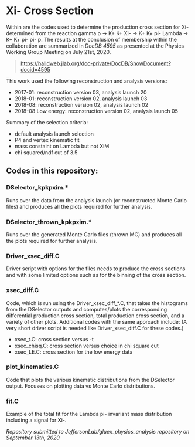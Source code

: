 # Xi- Cross Section

Within are the codes used to determine the production cross section for Xi- determined from the reaction gamma p -> K+ K+ Xi- -> K+ K+ pi- Lambda -> K+ K+ pi- pi- p. The results at the conclusion of membership within the collaboration are summarized in *DocDB 4595* as presented at the Physics Working Group Meeting on July 21st, 2020.
>https://halldweb.jlab.org/doc-private/DocDB/ShowDocument?docid=4595

This work used the following reconstruction and analysis versions: 
- 2017-01: reconstruction version 03, analysis launch 20
- 2018-01: reconstruction version 02, analysis launch 03
- 2018-08: reconstruction version 02, analysis launch 02
- 2018-08 Low energy: reconstruction version 02, analysis launch 05

Summary of the selection criteria:
- default analysis launch selection
- P4 and vertex kinematic fit
- mass constaint on Lambda but not XiM
- chi squared/ndf cut of 3.5 

## Codes in this repository:
### DSelector_kpkpxim.\* 
Runs over the data from the analysis launch (or reconstructed Monte Carlo files) and produces all the plots required for further analysis. 

### DSelector_thrown_kpkpxim.\* 
Runs over the generated Monte Carlo files (thrown MC) and produces all the plots required for further analysis. 

### Driver_xsec_diff.C
Driver script with options for the files needs to produce the cross sections and with some limited options such as for the binning of the cross section. 

### xsec_diff.C
Code, which is run using the Driver_xsec_diff_\*.C, that takes the histograms from the DSelector outputs and computes/plots the corresponding differential production cross section, total production cross section, and a variety of other plots. 
Additional codes with the same approach include: (A very short driver script is needed like Driver_xsec_diff.C for these codes.)
- xsec_t.C: cross section versus -t
- xsec_chisq.C: cross section versus choice in chi square cut
- xsec_LE.C: cross section for the low energy data

### plot_kinematics.C
Code that plots the various kinematic distributions from the DSelector output. Focuses on plotting data vs Monte Carlo distributions. 

### fit.C
Example of the total fit for the Lambda pi- invariant mass distribution including a signal for Xi-.

*Repository submitted to JeffersonLab/gluex_physics_analysis repository on September 13th, 2020*